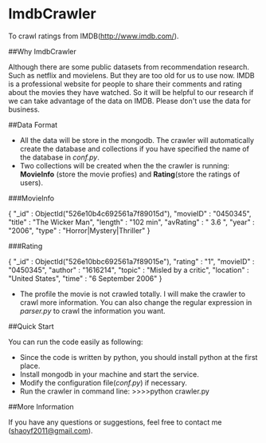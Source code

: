 ImdbCrawler
===========

To crawl ratings from IMDB(http://www.imdb.com/).

##Why ImdbCrawler

Although there are some public datasets from recommendation research. 
Such as netflix and movielens. But they are too old for us to use now. 
IMDB is a professional website for people to share their comments and 
rating about the movies they have watched. So it will be helpful to 
our research if we can take advantage of the data on IMDB. Please 
don't use the data for business.

##Data Format

* All the data will be store in the mongodb. The crawler will automatically
create the database and collections if you have specified the name of the
database in *conf.py*.
* Two collections will be created when the the crawler is running: **MovieInfo**
(store the movie profies) and **Rating**(store the ratings of users).

###MovieInfo

{ "_id" : ObjectId("526e10b4c692561a7f89015d"), "movieID" : "0450345", "title" : "The Wicker Man", "length" : "102 min", "avRating" : " 3.6 ", "year" : "2006", "type" : "Horror|Mystery|Thriller" }

###Rating

{ "_id" : ObjectId("526e10bbc692561a7f89015e"), "rating" : "1", "movieID" : "0450345", "author" : "1616214", "topic" : "Misled by a critic", "location" : "United States", "time" : "6 September 2006" }


* The profile the movie is not crawled totally. I will make the crawler to crawl
more information. You can also change the regular expression in *parser.py* to crawl the information you want.

##Quick Start

You can run the code easily as following:
* Since the code is written by python, you should install python at 
the first place.
* Install mongodb in your machine and start the service.
* Modify the configuration file(*conf.py*) if necessary.
* Run the crawler in command line:    >>>>python crawler.py

##More Information

If you have any questions or suggestions, feel free to contact me
(shaoyf2011@gmail.com).

